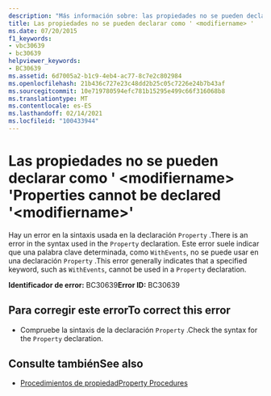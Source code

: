 ```yaml
---
description: "Más información sobre: las propiedades no se pueden declarar como ' <modifiername> '"
title: Las propiedades no se pueden declarar como ' <modifiername> '
ms.date: 07/20/2015
f1_keywords:
- vbc30639
- bc30639
helpviewer_keywords:
- BC30639
ms.assetid: 6d7005a2-b1c9-4eb4-ac77-8c7e2c802984
ms.openlocfilehash: 21b436c727e23c48dd2b25c05c7226e24b7b43af
ms.sourcegitcommit: 10e719780594efc781b15295e499c66f316068b8
ms.translationtype: MT
ms.contentlocale: es-ES
ms.lasthandoff: 02/14/2021
ms.locfileid: "100433944"
---
```

# <a name="properties-cannot-be-declared-modifiername"></a><span data-ttu-id="2b844-103">Las propiedades no se pueden declarar como ' \<modifiername> '</span><span class="sxs-lookup"><span data-stu-id="2b844-103">Properties cannot be declared '\<modifiername>'</span></span>

<span data-ttu-id="2b844-104">Hay un error en la sintaxis usada en la declaración `Property` .</span><span class="sxs-lookup"><span data-stu-id="2b844-104">There is an error in the syntax used in the `Property` declaration.</span></span> <span data-ttu-id="2b844-105">Este error suele indicar que una palabra clave determinada, como `WithEvents`, no se puede usar en una declaración `Property` .</span><span class="sxs-lookup"><span data-stu-id="2b844-105">This error generally indicates that a specified keyword, such as `WithEvents`, cannot be used in a `Property` declaration.</span></span>  
  
 <span data-ttu-id="2b844-106">**Identificador de error:** BC30639</span><span class="sxs-lookup"><span data-stu-id="2b844-106">**Error ID:** BC30639</span></span>  
  
## <a name="to-correct-this-error"></a><span data-ttu-id="2b844-107">Para corregir este error</span><span class="sxs-lookup"><span data-stu-id="2b844-107">To correct this error</span></span>  
  
- <span data-ttu-id="2b844-108">Compruebe la sintaxis de la declaración `Property` .</span><span class="sxs-lookup"><span data-stu-id="2b844-108">Check the syntax for the `Property` declaration.</span></span>  
  
## <a name="see-also"></a><span data-ttu-id="2b844-109">Consulte también</span><span class="sxs-lookup"><span data-stu-id="2b844-109">See also</span></span>

- [<span data-ttu-id="2b844-110">Procedimientos de propiedad</span><span class="sxs-lookup"><span data-stu-id="2b844-110">Property Procedures</span></span>](../programming-guide/language-features/procedures/property-procedures.md)
